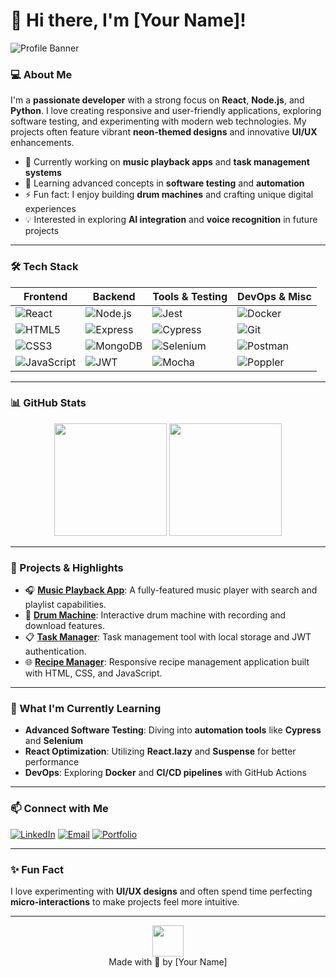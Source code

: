 # 👋 Hi there, I'm [Your Name]!

![Profile Banner](https://via.placeholder.com/1200x300?text=Welcome+to+My+GitHub+Profile) <!-- Optional: Add a custom banner -->

### 💻 About Me
I'm a **passionate developer** with a strong focus on **React**, **Node.js**, and **Python**. I love creating responsive and user-friendly applications, exploring software testing, and experimenting with modern web technologies. My projects often feature vibrant **neon-themed designs** and innovative **UI/UX** enhancements.

- 🔭 Currently working on **music playback apps** and **task management systems**
- 🌱 Learning advanced concepts in **software testing** and **automation**
- ⚡ Fun fact: I enjoy building **drum machines** and crafting unique digital experiences
- 💡 Interested in exploring **AI integration** and **voice recognition** in future projects

---

### 🛠️ Tech Stack
| Frontend       | Backend          | Tools & Testing      | DevOps & Misc     |
| -------------- | ---------------- | -------------------- | ----------------- |
| ![React](https://img.shields.io/badge/-React-blue?style=flat&logo=react) | ![Node.js](https://img.shields.io/badge/-Node.js-green?style=flat&logo=node.js) | ![Jest](https://img.shields.io/badge/-Jest-%23C21325?style=flat&logo=jest) | ![Docker](https://img.shields.io/badge/-Docker-blue?style=flat&logo=docker) |
| ![HTML5](https://img.shields.io/badge/-HTML5-orange?style=flat&logo=html5) | ![Express](https://img.shields.io/badge/-Express-gray?style=flat&logo=express) | ![Cypress](https://img.shields.io/badge/-Cypress-%23C21325?style=flat&logo=cypress) | ![Git](https://img.shields.io/badge/-Git-red?style=flat&logo=git) |
| ![CSS3](https://img.shields.io/badge/-CSS3-blue?style=flat&logo=css3) | ![MongoDB](https://img.shields.io/badge/-MongoDB-green?style=flat&logo=mongodb) | ![Selenium](https://img.shields.io/badge/-Selenium-gray?style=flat&logo=selenium) | ![Postman](https://img.shields.io/badge/-Postman-orange?style=flat&logo=postman) |
| ![JavaScript](https://img.shields.io/badge/-JavaScript-yellow?style=flat&logo=javascript) | ![JWT](https://img.shields.io/badge/-JWT-black?style=flat&logo=json-web-tokens) | ![Mocha](https://img.shields.io/badge/-Mocha-brown?style=flat&logo=mocha) | ![Poppler](https://img.shields.io/badge/-Poppler-red?style=flat) |

---

### 📊 GitHub Stats

<div align="center">
  <img height="180em" src="https://github-readme-stats.vercel.app/api?username=yourusername&show_icons=true&hide_border=true&theme=radical" />
  <img height="180em" src="https://github-readme-stats.vercel.app/api/top-langs/?username=yourusername&layout=compact&theme=radical" />
</div>

---

### 🚀 Projects & Highlights
- 🎧 **[Music Playback App](https://github.com/yourusername/music-app)**: A fully-featured music player with search and playlist capabilities.
- 🥁 **[Drum Machine](https://github.com/yourusername/drum-machine)**: Interactive drum machine with recording and download features.
- 📋 **[Task Manager](https://github.com/yourusername/task-manager)**: Task management tool with local storage and JWT authentication.
- 🌐 **[Recipe Manager](https://github.com/yourusername/recipe-app)**: Responsive recipe management application built with HTML, CSS, and JavaScript.

---

### 🌱 What I'm Currently Learning
- **Advanced Software Testing**: Diving into **automation tools** like **Cypress** and **Selenium**
- **React Optimization**: Utilizing **React.lazy** and **Suspense** for better performance
- **DevOps**: Exploring **Docker** and **CI/CD pipelines** with GitHub Actions

---

### 📫 Connect with Me
[![LinkedIn](https://img.shields.io/badge/-LinkedIn-blue?style=flat&logo=linkedin&logoColor=white)](https://linkedin.com/in/yourusername)
[![Email](https://img.shields.io/badge/-Email-red?style=flat&logo=gmail&logoColor=white)](mailto:yourname@example.com)
[![Portfolio](https://img.shields.io/badge/-Portfolio-black?style=flat&logo=github&logoColor=white)](https://yourportfolio.com)

---

### ✨ Fun Fact
I love experimenting with **UI/UX designs** and often spend time perfecting **micro-interactions** to make projects feel more intuitive.

---

<div align="center">
    <img src="https://media.giphy.com/media/xT0xeJpnrWC4XWblEk/giphy.gif" width="50">
    <br>
    Made with 💙 by [Your Name]
</div>
